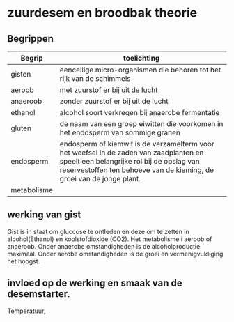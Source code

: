 # zuurdesem en broodbak theorie 

## Begrippen
|**Begrip** | **toelichting** |
| --- | -------- |
| gisten | eencellige micro-organismen die behoren tot het rijk van de schimmels |
| aeroob | met zuurstof er bij uit de lucht |
| anaeroob | zonder zuurstof er bij uit de lucht |
| ethanol | alcohol soort verkregen bij anaerobe fermentatie |
| gluten | de naam van een groep eiwitten die voorkomen in het endosperm van sommige granen |
| endosperm | endosperm of kiemwit is de verzamelterm voor het weefsel in de zaden van zaadplanten en speelt een belangrijke rol bij de opslag van reservestoffen ten behoeve van de kieming, de groei van de jonge plant. |
| metabolisme | | biochemische processen die plaatsvinden in cellen |

## werking van gist
Gist is in staat om gluccose te ontleden en deze om te zetten in alcohol(Ethanol) en koolstofdioxide (CO2). Het metabolisme i aeroob of anaeroob. Onder anaerobe omstandigheden is de alcoholproductie maximaal. Onder aerobe omstandigheden is de groei en vermenigvuldiging het hoogst.  


## invloed op de werking en smaak van de desemstarter.

Temperatuur, 

